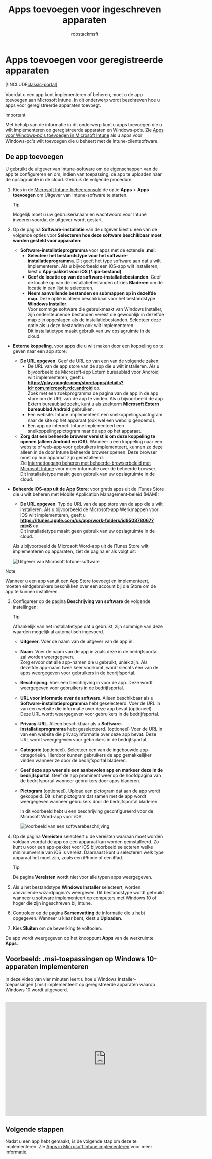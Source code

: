 ﻿---
title: Apps toevoegen voor ingeschreven apparaten
description: Voordat u een app kunt implementeren, moet u deze toevoegen aan Intune. De app is dan beschikbaar in de Intune-console waar u de app kunt implementeren en beheren.
keywords: 
author: robstackmsft
ms.author: robstack
manager: angrobe
ms.date: 01/11/2017
ms.topic: article
ms.prod: 
ms.service: microsoft-intune
ms.technology: 
ms.assetid: f5b1f1ae-f177-450a-9af9-936a02d052e3
ms.reviewer: mghadial
ms.suite: ems
ms.custom: intune-classic
ms.translationtype: Human Translation
ms.sourcegitcommit: df3c42d8b52d1a01ddab82727e707639d5f77c16
ms.openlocfilehash: 98d0376ff02ea89e019fba6022de800f3ca84555
ms.contentlocale: nl-nl
ms.lasthandoff: 06/08/2017


---

# <a name="add-apps-for-enrolled-devices-to-intune"></a>Apps toevoegen voor geregistreerde apparaten

[!INCLUDE[classic-portal](../includes/classic-portal.md)]

Voordat u een app kunt implementeren of beheren, moet u de app toevoegen aan Microsoft Intune. In dit onderwerp wordt beschreven hoe u apps voor geregistreerde apparaten toevoegt.


> [!IMPORTANT]
> Met behulp van de informatie in dit onderwerp kunt u apps toevoegen die u wilt implementeren op geregistreerde apparaten en Windows-pc’s. Zie [Apps voor Windows-pc's toevoegen in Microsoft Intune](add-apps-for-windows-pcs-in-microsoft-intune.md) als u apps voor Windows-pc's wilt toevoegen die u beheert met de Intune-clientsoftware.

## <a name="add-the-app"></a>De app toevoegen
U gebruikt de uitgever van Intune-software om de eigenschappen van de app te configureren en om, indien van toepassing, de app te uploaden naar de opslagruimte in de cloud. Gebruik de volgende procedure:

1.  Kies in de [Microsoft Intune-beheerconsole](https://manage.microsoft.com) de optie **Apps** &gt; **Apps toevoegen** om Uitgever van Intune-software te starten.

    > [!TIP]
    > Mogelijk moet u uw gebruikersnaam en wachtwoord voor Intune invoeren voordat de uitgever wordt gestart.

2.  Op de pagina **Software-installatie** van de uitgever kiest u een van de volgende opties voor **Selecteren hoe deze software beschikbaar moet worden gesteld voor apparaten**:
    - **Software-installatieprogramma** voor apps met de extensie **.msi**:
        - **Selecteer het bestandstype voor het software-installatieprogramma**. Dit geeft het type software aan dat u wilt implementeren. Als u bijvoorbeeld een iOS-app wilt installeren, kiest u **App-pakket voor iOS (&#42;.ipa-bestand)**.
        - **Geef de locatie op van de software-installatiebestanden**. Geef de locatie op van de installatiebestanden of kies **Bladeren** om de locatie in een lijst te selecteren.
        - **Neem aanvullende bestanden en submappen op in dezelfde map**. Deze optie is alleen beschikbaar voor het bestandstype **Windows Installer**.<br>Voor sommige software die gebruikmaakt van Windows Installer, zijn ondersteunende bestanden vereist die gewoonlijk in dezelfde map zijn opgeslagen als de installatiebestanden. Selecteer deze optie als u deze bestanden ook wilt implementeren.<br>Dit installatietype maakt gebruik van uw opslagruimte in de cloud.

  -   **Externe koppeling**, voor apps die u wilt maken door een koppeling op te geven naar een app store:

        - **De URL opgeven**. Geef de URL op van een van de volgende zaken:
            - De URL van de app store van de app die u wilt installeren. Als u bijvoorbeeld de Microsoft-app Extern bureaublad voor Android wilt implementeren, geeft u **https://play.google.com/store/apps/details?id=com.microsoft.rdc.android** op.<br>Zoek met een zoekprogramma de pagina van de app in de app store om de URL van de app te vinden. Als u bijvoorbeeld de app Extern bureaublad zoekt, kunt u als zoekterm **Microsoft Extern bureaublad Android** gebruiken.
            - Een website. Intune implementeert een snelkoppelingspictogram naar de site op het apparaat (ook wel een webclip genoemd).
            - Een app op internet. Intune implementeert een snelkoppelingspictogram naar de app op het apparaat.
        - **Zorg dat een beheerde browser vereist is om deze koppeling te openen (alleen Android en iOS).** Wanneer u een koppeling naar een website of web-app voor gebruikers implementeert, kunnen ze deze alleen in de door Intune beheerde browser openen. Deze browser moet op hun apparaat zijn geïnstalleerd.<br>Zie [Internettoegang beheren met beheerde-browserbeleid met Microsoft Intune](manage-internet-access-using-managed-browser-policies.md) voor meer informatie over de beheerde browser.<br>Dit installatietype maakt geen gebruik van uw opslagruimte in de cloud.

  -   **Beheerde iOS-app uit de App Store**: voor gratis apps uit de iTunes Store die u wilt beheren met Mobile Application Management-beleid (MAM):

        - **De URL opgeven**. Typ de URL van de app store van de app die u wilt installeren. Als u bijvoorbeeld de Microsoft-app Werkmappen voor iOS wilt implementeren, geeft u **https://itunes.apple.com/us/app/work-folders/id950878067?mt=8** op.<br>Dit installatietype maakt geen gebruik van uw opslagruimte in de cloud.

        Als u bijvoorbeeld de Microsoft Word-app uit de iTunes Store wilt implementeren op apparaten, ziet de pagina er als volgt uit:

        ![Uitgever van Microsoft Intune-software](./media/publisher-for-mobile.png)

> [!NOTE]
> Wanneer u een app vanuit een App Store toevoegt en implementeert, moeten eindgebruikers beschikken over een account bij die Store om de app te kunnen installeren.

3.  Configureer op de pagina **Beschrijving van software** de volgende instellingen:

    > [!TIP]
    > Afhankelijk van het installatietype dat u gebruikt, zijn sommige van deze waarden mogelijk al automatisch ingevoerd.

    - **Uitgever**. Voer de naam van de uitgever van de app in.
    - **Naam**. Voer de naam van de app in zoals deze in de bedrijfsportal zal worden weergegeven.<br>Zorg ervoor dat alle app-namen die u gebruikt, uniek zijn. Als dezelfde app-naam twee keer voorkomt, wordt slechts één van de apps weergegeven voor gebruikers in de bedrijfsportal.
    - **Beschrijving**. Voer een beschrijving in voor de app. Deze wordt weergegeven voor gebruikers in de bedrijfsportal.
    - **URL voor informatie over de software**. Alleen beschikbaar als u **Software-installatieprogramma** hebt geselecteerd. Voer de URL in van een website die informatie over deze app bevat (optioneel). Deze URL wordt weergegeven voor gebruikers in de bedrijfsportal.
    - **Privacy-URL**. Alleen beschikbaar als u **Software-installatieprogramma** hebt geselecteerd. (optioneel) Voer de URL in van een website die privacyinformatie over deze app bevat. Deze URL wordt weergegeven voor gebruikers in de bedrijfsportal.
    - **Categorie** (optioneel). Selecteer een van de ingebouwde app-categorieën. Hierdoor kunnen gebruikers de app gemakkelijker vinden wanneer ze door de bedrijfsportal bladeren.
    - **Geef deze app weer als een aanbevolen app en markeer deze in de bedrijfsportal**. Geef de app prominent weer op de hoofdpagina van de bedrijfsportal wanneer gebruikers door apps bladeren.
    - **Pictogram** (optioneel). Upload een pictogram dat aan de app wordt gekoppeld. Dit is het pictogram dat samen met de app wordt weergegeven wanneer gebruikers door de bedrijfsportal bladeren.

        In dit voorbeeld hebt u een beschrijving geconfigureerd voor de Microsoft Word-app voor iOS:

        ![Voorbeeld van een softwarebeschrijving](./media/ios-software-description.png)

4.  Op de pagina **Vereisten** selecteert u de vereisten waaraan moet worden voldaan voordat de app op een apparaat kan worden geïnstalleerd. Zo kunt u voor een app-pakket voor iOS bijvoorbeeld selecteren welke minimumversie van iOS is vereist. Daarnaast kunt u selecteren welk type apparaat het moet zijn, zoals een iPhone of een iPad.

    > [!TIP]
    > De pagina **Vereisten** wordt niet voor alle typen apps weergegeven.

5.  Als u het bestandstype **Windows Installer** selecteert, worden aanvullende wizardpagina’s weergeven. Dit bestandstype wordt gebruikt wanneer u software implementeert op computers met Windows 10 of hoger die zijn ingeschreven bij Intune.

6.  Controleer op de pagina **Samenvatting** de informatie die u hebt opgegeven. Wanneer u klaar bent, kiest u **Uploaden**.

7.  Kies **Sluiten** om de bewerking te voltooien.

De app wordt weergegeven op het knooppunt **Apps** van de werkruimte **Apps**.

## <a name="example---deploying-msi-applications-to-windows-10-devices"></a>Voorbeeld: .msi-toepassingen op Windows 10-apparaten implementeren
In deze video van vier minuten leert u hoe u Windows Installer-toepassingen (.msi) implementeert op geregistreerde apparaten waarop Windows 10 wordt uitgevoerd.<br><br>

<iframe src="https://channel9.msdn.com/Series/How-to-Control-the-Uncontrolled/6--How-to-Deploy-MSI-Applications-to-Windows-10-Using-Intune-and-Mobile-Device-Management-MDM/player" width="640" height="360" allowFullScreen frameBorder="0"></iframe>

## <a name="next-steps"></a>Volgende stappen

Nadat u een app hebt gemaakt, is de volgende stap om deze te implementeren. Zie [Apps in Microsoft Intune implementeren](deploy-apps.md) voor meer informatie.

